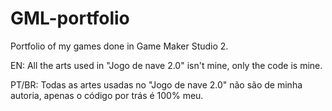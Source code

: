 # GML-portfolio
Portfolio of my games done in Game Maker Studio 2.

EN:
All the arts used in "Jogo de nave 2.0" isn't mine, only the code is mine.

PT/BR: 
Todas as artes usadas no "Jogo de nave 2.0" não são de minha autoria, apenas o código por trás é 100% meu.
